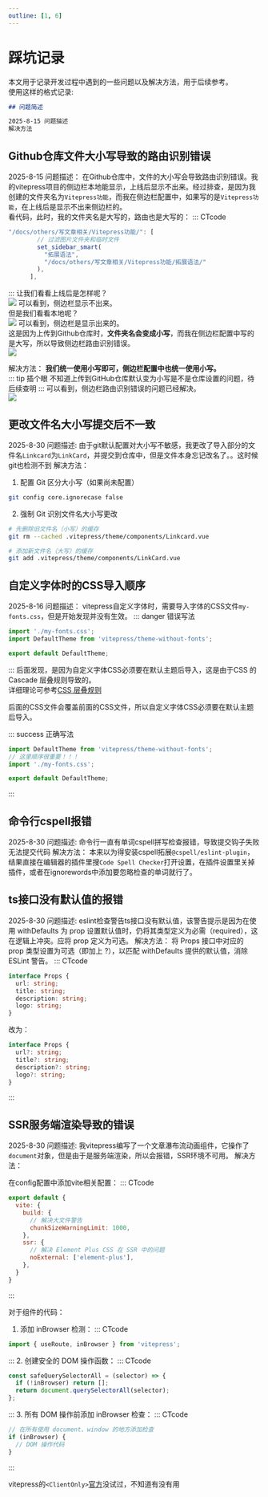 ```yaml
---
outline: [1, 6]
---
```


# 踩坑记录

本文用于记录开发过程中遇到的一些问题以及解决方法，用于后续参考。<br>
使用这样的格式记录:<br>

```md
## 问题简述

2025-8-15 问题描述
解决方法
```

## Github仓库文件大小写导致的路由识别错误

2025-8-15 问题描述：
在Github仓库中，文件的大小写会导致路由识别错误。我的vitepress项目的侧边栏本地能显示，上线后显示不出来。经过排查，是因为我创建的文件夹名为`Vitepress功能`，而我在侧边栏配置中，如果写的是`Vitepress功能`，在上线后是显示不出来侧边栏的。<br>
看代码，此时，我的文件夹名是大写的，路由也是大写的：
::: CTcode

```js
"/docs/others/写文章相关/Vitepress功能/": [
        // 过滤图片文件夹和临时文件
        set_sidebar_smart(
          "拓展语法",
          "/docs/others/写文章相关/Vitepress功能/拓展语法/"
        ),
      ],
```

:::
让我们看看上线后是怎样呢？<br>
![](https://raw.githubusercontent.com/Dantezhenniubi/image-repo/master/20250815193602.png)
可以看到，侧边栏显示不出来。<br>
但是我们看看本地呢？<br>
![](https://raw.githubusercontent.com/Dantezhenniubi/image-repo/master/20250815193834.png)
可以看到，侧边栏是显示出来的。<br>
这是因为上传到Github仓库时，**文件夹名会变成小写**，而我在侧边栏配置中写的是大写，所以导致侧边栏路由识别错误。<br>
![](https://raw.githubusercontent.com/Dantezhenniubi/image-repo/master/20250815194118.png)

解决方法：
**我们统一使用小写即可，侧边栏配置中也统一使用小写。**<br>
::: tip 插个眼
不知道上传到GitHub仓库默认变为小写是不是仓库设置的问题，待后续查明
:::
可以看到，侧边栏路由识别错误的问题已经解决。<br>
![](https://raw.githubusercontent.com/Dantezhenniubi/image-repo/master/20250815195403.png)

## 更改文件名大小写提交后不一致

2025-8-30 问题描述: 由于git默认配置对大小写不敏感，我更改了导入部分的文件名`Linkcard`为`LinkCard`，并提交到仓库中，但是文件本身忘记改名了。。这时候git也检测不到
解决方法：

1. 配置 Git 区分大小写（如果尚未配置）

```sh
git config core.ignorecase false
```

2. 强制 Git 识别文件名大小写更改

```sh
# 先删除旧文件名（小写）的缓存
git rm --cached .vitepress/theme/components/Linkcard.vue

# 添加新文件名（大写）的缓存
git add .vitepress/theme/components/LinkCard.vue
```

## 自定义字体时的CSS导入顺序

2025-8-16 问题描述：
vitepress自定义字体时，需要导入字体的CSS文件`my-fonts.css`，但是开始发现并没有生效。
::: danger 错误写法

```js
import './my-fonts.css';
import DefaultTheme from 'vitepress/theme-without-fonts';

export default DefaultTheme;
```

:::
后面发现，是因为自定义字体CSS必须要在默认主题后导入，这是由于CSS 的 Cascade 层叠规则导致的。<br>
详细理论可参考[CSS 层叠规则](./../../Front-end/CSS相关/CSS层叠规则.md)

后面的CSS文件会覆盖前面的CSS文件，所以自定义字体CSS必须要在默认主题后导入。<br>

::: success 正确写法

```js
import DefaultTheme from 'vitepress/theme-without-fonts';
// 这里顺序很重要！！！
import './my-fonts.css';

export default DefaultTheme;
```

:::

## 命令行cspell报错

2025-8-30 问题描述: 命令行一直有单词cspell拼写检查报错，导致提交钩子失败无法提交代码
解决方法：
本来以为得安装cspell拓展`@cspell/eslint-plugin`，结果直接在编辑器的插件里搜`Code Spell Checker`打开设置，在插件设置里关掉插件，或者在ignorewords中添加要忽略检查的单词就行了。

## ts接口没有默认值的报错

2025-8-30 问题描述: eslint检查警告ts接口没有默认值，该警告提示是因为在使用 withDefaults 为 prop 设置默认值时，仍将其类型定义为必需（required），这在逻辑上冲突。应将 prop 定义为可选。
解决方法：
将 Props 接口中对应的 prop 类型设置为可选（即加上 ?），以匹配 withDefaults 提供的默认值，消除 ESLint 警告。
::: CTcode

```ts
interface Props {
  url: string;
  title: string;
  description: string;
  logo: string;
}
```

改为：

```ts
interface Props {
  url?: string;
  title?: string;
  description?: string;
  logo?: string;
}
```

:::

## SSR服务端渲染导致的错误
2025-8-30 问题描述:
我vitepress编写了一个文章瀑布流动画组件，它操作了`document`对象，但是由于是服务端渲染，所以会报错，SSR环境不可用。
解决方法：

在config配置中添加vite相关配置：
::: CTcode
```js
export default { 
  vite: {
    build: {
      // 解决大文件警告
      chunkSizeWarningLimit: 1000,
    },
    ssr: {
      // 解决 Element Plus CSS 在 SSR 中的问题
      noExternal: ['element-plus'],
    },
  }
}
```
:::

对于组件的代码：
1. 添加 inBrowser 检测：
::: CTcode
```js
import { useRoute, inBrowser } from 'vitepress';
```
:::
2. 创建安全的 DOM 操作函数：
::: CTcode
```js
const safeQuerySelectorAll = (selector) => {
  if (!inBrowser) return [];
  return document.querySelectorAll(selector);
};
```
:::
3. 所有 DOM 操作前添加 inBrowser 检查：
::: CTcode
```js
// 在所有使用 document、window 的地方添加检查
if (inBrowser) {
  // DOM 操作代码
}
```
:::


vitepress的`<ClientOnly>`[官方](https://vitepress.dev/guide/ssr-compat#clientonly)没试过，不知道有没有用